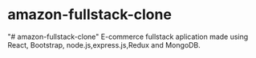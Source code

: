# amazon-fullstack-clone
"# amazon-fullstack-clone" 
E-commerce fullstack aplication made using React, Bootstrap, node.js,express.js,Redux and MongoDB.